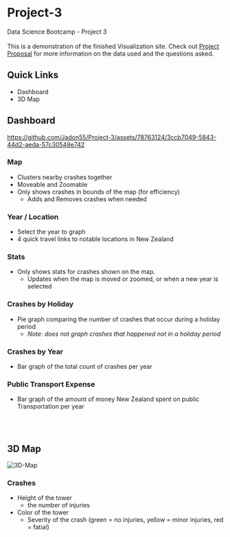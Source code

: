 # Project-3
Data Science Bootcamp - Project 3
<br><br>
This is a demonstration of the finished Visualization site. Check out [Project Proposal](https://github.com/Jadon55/Project-3/blob/Jadon-Branch/Proposal.md) for more information on the data used and the questions asked.
<br>

## Quick Links
- Dashboard
- 3D Map

## Dashboard
https://github.com/Jadon55/Project-3/assets/78763124/3ccb7049-5843-44d2-aeda-57c30548e742
<br>
### Map
- Clusters nearby crashes together
- Moveable and Zoomable
- Only shows crashes in bounds of the map (for efficiency)
  - Adds and Removes crashes when needed
### Year / Location
- Select the year to graph
- 4 quick travel links to notable locations in New Zealand
### Stats
- Only shows stats for crashes shown on the map.
  - Updates when the map is moved or zoomed, or when a new year is selected
### Crashes by Holiday
- Pie graph comparing the number of crashes that occur during a holiday period
  - *Note: does not graph crashes that happened not in a holiday period*
### Crashes by Year
- Bar graph of the total count of crashes per year
### Public Transport Expense
- Bar graph of the amount of money New Zealand spent on public Transportation per year


<br> <br>
## 3D Map
![3D-Map](https://github.com/Jadon55/Project-3/assets/78763124/c6e3f16d-62b9-4a8b-89cb-b578f830bc95)
<br>
### Crashes
- Height of the tower
  - the number of injuries
- Color of the tower
  - Severity of the crash (green = no injuries, yellow = minor injuries, red = fatial)
